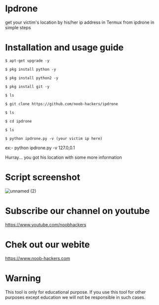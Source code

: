# Ipdrone
get your victim's location by his/her ip address in Termux from ipdrone
in simple steps 

# Installation and usage guide

```
$ apt-get upgrade -y
```
```
$ pkg install python -y 
```
```
$ pkg install python2 -y
```
```
$ pkg install git -y
```
```
$ ls
```
```
$ git clone https://github.com/noob-hackers/ipdrone
```
```
$ ls
```
```
$ cd ipdrone
```
```
$ ls
```
```
$ python ipdrone.py -v (your victim ip here)
```
ex:- python ipdrone.py -v 127.0,0.1

Hurray... you got his location with some more information

# Script screenshot

![unnamed (2)](https://user-images.githubusercontent.com/49580304/56078909-e66b8200-5e0a-11e9-8e30-ab6351083f02.jpg)

# Subscribe our channel on youtube
https://www.youtube.com/noobhackers

# Chek out our webite 
https://www.noob-hackers.com

# Warning
This tool is only for educational purpose. If you use this tool for other purposes except education we will not be responsible in such cases.
